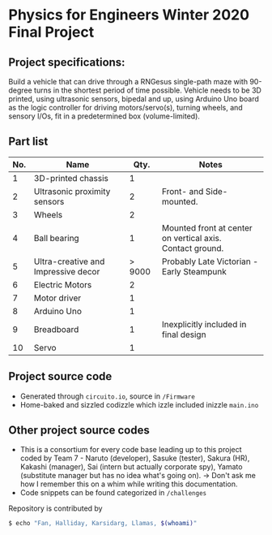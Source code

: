 # Physics for Engineers Winter 2020 Final Project

## Project specifications:

Build a vehicle that can drive through a RNGesus single-path maze with 90-degree turns in the shortest period of time possible. Vehicle needs to be 3D printed, using ultrasonic sensors, bipedal and up, using Arduino Uno board as the logic controller for driving motors/servo(s), turning wheels, and sensory I/Os, fit in a predetermined box (volume-limited).

## Part list

| No. | Name | Qty. | Notes |
|-----|------|------|-------|
| 1 | 3D-printed chassis | 1 | 
| 2 | Ultrasonic proximity sensors | 2 | Front- and Side-mounted.
| 3 | Wheels | 2 |
| 4 | Ball bearing | 1 | Mounted front at center on vertical axis. <br>Contact ground. |
| 5 | Ultra-creative and Impressive decor | > 9000 | Probably Late Victorian - Early Steampunk |
| 6 | Electric Motors | 2 |
| 7 | Motor driver | 1 |
| 8 | Arduino Uno | 1 |
| 9 | Breadboard | 1 | Inexplicitly included in final design |
| 10 | Servo | 1 |

## Project source code
- Generated through `circuito.io`, source in `/Firmware`
- Home-baked and sizzled codizzle which izzle included inizzle `main.ino`

## Other project source codes
- This is a consortium for every code base leading up to this project coded by Team 7 - Naruto (developer), Sasuke (tester), Sakura (HR), Kakashi (manager), Sai (intern but actually corporate spy), Yamato (substitute manager but has no idea what's going on). &rightarrow; Don't ask me how I remember this on a whim while writing this documentation.
- Code snippets can be found categorized in `/challenges`

Repository is contributed by 
```bash 
$ echo "Fan, Halliday, Karsidarg, Llamas, $(whoami)"
```
